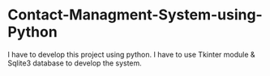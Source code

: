 # Contact-Managment-System-using-Python
I have to develop this project using python. I have to use Tkinter module  & Sqlite3 database to develop the system. 

